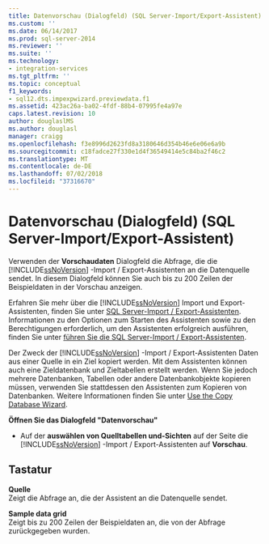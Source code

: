```yaml
---
title: Datenvorschau (Dialogfeld) (SQL Server-Import/Export-Assistent) | Microsoft-Dokumentation
ms.custom: ''
ms.date: 06/14/2017
ms.prod: sql-server-2014
ms.reviewer: ''
ms.suite: ''
ms.technology:
- integration-services
ms.tgt_pltfrm: ''
ms.topic: conceptual
f1_keywords:
- sql12.dts.impexpwizard.previewdata.f1
ms.assetid: 423ac26a-ba02-4fdf-88b4-07995fe4a97e
caps.latest.revision: 10
author: douglaslMS
ms.author: douglasl
manager: craigg
ms.openlocfilehash: f3e8996d2623fd8a3180646d354b46e6e06e6a9b
ms.sourcegitcommit: c18fadce27f330e1d4f36549414e5c84ba2f46c2
ms.translationtype: MT
ms.contentlocale: de-DE
ms.lasthandoff: 07/02/2018
ms.locfileid: "37316670"
---
```

# <a name="preview-data-dialog-box-sql-server-import-and-export-wizard"></a>Datenvorschau (Dialogfeld) (SQL Server-Import/Export-Assistent)
  Verwenden der **Vorschaudaten** Dialogfeld die Abfrage, die die [!INCLUDE[ssNoVersion](../../includes/ssnoversion-md.md)] -Import / Export-Assistenten an die Datenquelle sendet. In diesem Dialogfeld können Sie auch bis zu 200 Zeilen der Beispieldaten in der Vorschau anzeigen.  
  
 Erfahren Sie mehr über die [!INCLUDE[ssNoVersion](../../includes/ssnoversion-md.md)] Import und Export-Assistenten, finden Sie unter [SQL Server-Import / Export-Assistenten](import-and-export-data-with-the-sql-server-import-and-export-wizard.md). Informationen zu den Optionen zum Starten des Assistenten sowie zu den Berechtigungen erforderlich, um den Assistenten erfolgreich ausführen, finden Sie unter [führen Sie die SQL Server-Import / Export-Assistenten](start-the-sql-server-import-and-export-wizard.md).  
  
 Der Zweck der [!INCLUDE[ssNoVersion](../../includes/ssnoversion-md.md)] -Import / Export-Assistenten Daten aus einer Quelle in ein Ziel kopiert werden. Mit dem Assistenten können auch eine Zieldatenbank und Zieltabellen erstellt werden. Wenn Sie jedoch mehrere Datenbanken, Tabellen oder andere Datenbankobjekte kopieren müssen, verwenden Sie stattdessen den Assistenten zum Kopieren von Datenbanken. Weitere Informationen finden Sie unter [Use the Copy Database Wizard](../../relational-databases/databases/use-the-copy-database-wizard.md).  
  
 **Öffnen Sie das Dialogfeld "Datenvorschau"**  
  
-   Auf der **auswählen von Quelltabellen und-Sichten** auf der Seite die [!INCLUDE[ssNoVersion](../../includes/ssnoversion-md.md)] -Import / Export-Assistenten auf **Vorschau**.  
  
## <a name="options"></a>Tastatur  
 **Quelle**  
 Zeigt die Abfrage an, die der Assistent an die Datenquelle sendet.  
  
 **Sample data grid**  
 Zeigt bis zu 200 Zeilen der Beispieldaten an, die von der Abfrage zurückgegeben wurden.  
  
  
